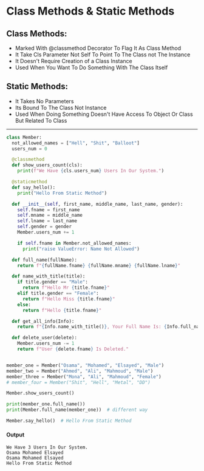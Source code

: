 # Class Methods & Static Methods 
## Class Methods:
- Marked With @classmethod Decorator To Flag It As Class Method
- It Take Cls Parameter Not Self To Point To The Class not The Instance
- It Doesn't Require Creation of a Class Instance
- Used When You Want To Do Something With The Class Itself
## Static Methods:
- It Takes No Parameters
- Its Bound To The Class Not Instance
- Used When Doing Something Doesn't Have Access To Object Or Class But Related To Class
-----------------------------------------------------------
```python []
class Member:
  not_allowed_names = ["Hell", "Shit", "Balloot"]
  users_num = 0

  @classmethod
  def show_users_count(cls):
    print(f"We Have {cls.users_num} Users In Our System.")

  @staticmethod
  def say_hello():
    print("Hello From Static Method")

  def __init__(self, first_name, middle_name, last_name, gender):
    self.fname = first_name
    self.mname = middle_name
    self.lname = last_name
    self.gender = gender
    Member.users_num += 1 

    if self.fname in Member.not_allowed_names:
      print("raise ValueError: Name Not Allowed")

  def full_name(fullName): 
    return f"{fullName.fname} {fullName.mname} {fullName.lname}"

  def name_with_title(title):
    if title.gender == "Male":
      return f"Hello Mr {title.fname}"
    elif title.gender == "Female":
      return f"Hello Miss {title.fname}"
    else:
      return f"Hello {title.fname}"

  def get_all_info(Info):
    return f"{Info.name_with_title()}, Your Full Name Is: {Info.full_name()}"

  def delete_user(delete):
    Member.users_num -= 1  
    return f"User {delete.fname} Is Deleted."


member_one = Member("Osama", "Mohamed", "Elsayed", "Male")
member_two = Member("Ahmed", "Ali", "Mahmoud", "Male")
member_three = Member("Mona", "Ali", "Mahmoud", "Female")
# member_four = Member("Shit", "Hell", "Metal", "DD")

Member.show_users_count()   

print(member_one.full_name())  
print(Member.full_name(member_one))  # different way

Member.say_hello()  # Hello From Static Method
```
#### Output
```
We Have 3 Users In Our System.
Osama Mohamed Elsayed
Osama Mohamed Elsayed
Hello From Static Method
```